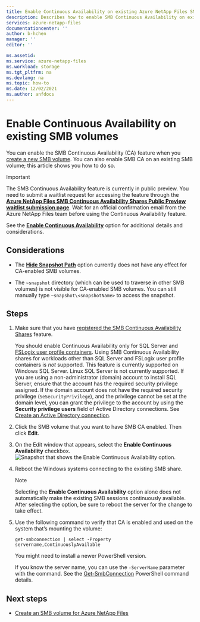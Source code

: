 ```yaml
---
title: Enable Continuous Availability on existing Azure NetApp Files SMB volumes | Microsoft Docs
description: Describes how to enable SMB Continuous Availability on existing Azure NetApp Files SMB volume.  
services: azure-netapp-files
documentationcenter: ''
author: b-hchen
manager: ''
editor: ''

ms.assetid:
ms.service: azure-netapp-files
ms.workload: storage
ms.tgt_pltfrm: na
ms.devlang: na
ms.topic: how-to
ms.date: 12/02/2021
ms.author: anfdocs
---
```

# Enable Continuous Availability on existing SMB volumes

You can enable the SMB Continuous Availability (CA) feature when you [create a new SMB volume](azure-netapp-files-create-volumes-smb.md#continuous-availability). You can also enable SMB CA on an existing SMB volume; this article shows you how to do so.

> [!IMPORTANT]   
> The SMB Continuous Availability feature is currently in public preview. You need to submit a waitlist request for accessing the feature through the **[Azure NetApp Files SMB Continuous Availability Shares Public Preview waitlist submission page](https://aka.ms/anfsmbcasharespreviewsignup)**. Wait for an official confirmation email from the Azure NetApp Files team before using the Continuous Availability feature.   
> 
> See the [**Enable Continuous Availability**](azure-netapp-files-create-volumes-smb.md#continuous-availability) option for additional details and considerations. 

## Considerations

* The [**Hide Snapshot Path**](snapshots-edit-hide-path.md) option currently does not have any effect for CA-enabled SMB volumes.  

* The `~snapshot` directory (which can be used to traverse in other SMB volumes) is not visible for CA-enabled SMB volumes. You can still manually type `~snapshot\<snapshotName>` to access the snapshot.

## Steps

1. Make sure that you have [registered the SMB Continuous Availability Shares](https://aka.ms/anfsmbcasharespreviewsignup) feature.  

    You should enable Continuous Availability only for SQL Server and [FSLogix user profile containers](../virtual-desktop/create-fslogix-profile-container.md). Using SMB Continuous Availability shares for workloads other than SQL Server and FSLogix user profile containers is *not* supported. This feature is currently supported on Windows SQL Server. Linux SQL Server is not currently supported. If you are using a non-administrator (domain) account to install SQL Server, ensure that the account has the required security privilege assigned. If the domain account does not have the required security privilege (`SeSecurityPrivilege`), and the privilege cannot be set at the domain level, you can grant the privilege to the account by using the **Security privilege users** field of Active Directory connections. See [Create an Active Directory connection](create-active-directory-connections.md#create-an-active-directory-connection).
            
3. Click the SMB volume that you want to have SMB CA enabled. Then click **Edit**.  
4. On the Edit window that appears, select the **Enable Continuous Availability** checkbox.   
    ![Snapshot that shows the Enable Continuous Availability option.](../media/azure-netapp-files/enable-continuous-availability.png)

4. Reboot the Windows systems connecting to the existing SMB share.   

    > [!NOTE]
    > Selecting the **Enable Continuous Availability** option alone does not automatically make the existing SMB sessions continuously available. After selecting the option, be sure to reboot the server for the change to take effect.  

5. Use the following command to verify that CA is enabled and used on the system that’s mounting the volume:

    ```powershell-interactive
    get-smbconnection | select -Property servername,ContinuouslyAvailable
    ```
 
    You might need to install a newer PowerShell version. 

    If you know the server name, you can use the `-ServerName` parameter with the command. See the [Get-SmbConnection](/powershell/module/smbshare/get-smbconnection?view=windowsserver2019-ps&preserve-view=true) PowerShell command details.

## Next steps  

* [Create an SMB volume for Azure NetApp Files](azure-netapp-files-create-volumes-smb.md)
